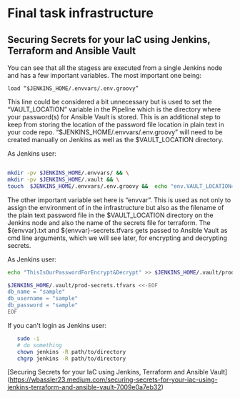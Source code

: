 # Final task infrastructure

## Securing Secrets for your IaC using Jenkins, Terraform and Ansible Vault

You can see that all the stagess are executed from a single Jenkins node and has a few important variables. The most important one being:

`load “$JENKINS_HOME/.envvars/.env.groovy”`

This line could be considered a bit unnecessary but is used to set the “VAULT_LOCATION” variable in the Pipeline which is the directory where your password(s) for Ansible Vault is stored. This is an additional step to keep from storing the location of the password file location in plain text in your code repo. “$JENKINS_HOME/.envvars/.env.groovy” will need to be created manually on Jenkins as well as the $VAULT_LOCATION directory.

As Jenkins user:

```sh

mkdir -pv $JENKINS_HOME/.envvars/ && \
mkdir -pv $JENKINS_HOME/.vault && \
touch  $JENKINS_HOME/.envvars/.env.groovy &&  echo "env.VAULT_LOCATION="$JENKINS_HOME/.vault"" >> $JENKINS_HOME/.envvars/.env.groovy

```

The other important variable set here is “envvar”. This is used as not only to assign the environment of in the infrastructure but also as the filename of the plain text password file in the $VAULT_LOCATION directory on the Jenkins node and also the name of the secrets file for terraform. The ${envvar}.txt and ${envvar}-secrets.tfvars gets passed to Ansible Vault as cmd line arguments, which we will see later, for encrypting and decrypting secrets.

As Jenkins user:
```sh
echo "ThisIsOurPasswordForEncrypt&Decrypt" >> $JENKINS_HOME/.vault/prod.txt 

$JENKINS_HOME/.vault/prod-secrets.tfvars <<-EOF
db_name = "sample"
db_username = "sample" 
db_password = "sample"
EOF


```
If you can't login as Jenkins user:

```sh
   sudo -i
   # do something
   chown jenkins -R path/to/directory
   chgrp jenkins -R path/to/directory
```

[Securing Secrets for your IaC using Jenkins, Terraform and Ansible Vault] (https://wbassler23.medium.com/securing-secrets-for-your-iac-using-jenkins-terraform-and-ansible-vault-7009e0a7eb32)
